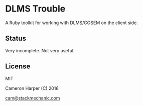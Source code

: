 DLMS Trouble
============

A Ruby toolkit for working with DLMS/COSEM on the client side.

## Status

Very incomplete. Not very useful.

## License

MIT

Cameron Harper (C) 2016

cam@stackmechanic.com

